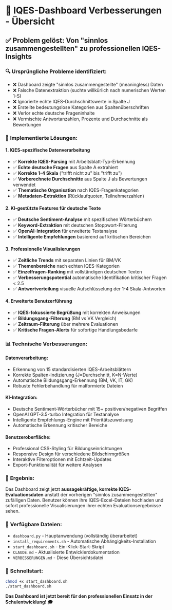 # 🎯 IQES-Dashboard Verbesserungen - Übersicht

## ✅ **Problem gelöst**: Von "sinnlos zusammengestellten" zu professionellen IQES-Insights

### 🔍 **Ursprüngliche Probleme identifiziert:**
- ❌ Dashboard zeigte "sinnlos zusammengestellte" (meaningless) Daten
- ❌ Falsche Datenextraktion (suchte willkürlich nach numerischen Werten 1-5)
- ❌ Ignorierte echte IQES-Durchschnittswerte in Spalte J
- ❌ Erstellte bedeutungslose Kategorien aus Spaltenüberschriften
- ❌ Verlor echte deutsche Frageninhalte
- ❌ Vermischte Antwortanzahlen, Prozente und Durchschnitte als Bewertungen

### 🚀 **Implementierte Lösungen:**

#### **1. IQES-spezifische Datenverarbeitung**
- ✅ **Korrekte IQES-Parsing** mit Arbeitsblatt-Typ-Erkennung
- ✅ **Echte deutsche Fragen** aus Spalte A extrahiert
- ✅ **Korrekte 1-4 Skala** ("trifft nicht zu" bis "trifft zu")
- ✅ **Vorberechnete Durchschnitte** aus Spalte J als Bewertungen verwendet
- ✅ **Thematische Organisation** nach IQES-Fragenkategorien
- ✅ **Metadaten-Extraktion** (Rücklaufquoten, Teilnehmerzahlen)

#### **2. KI-gestützte Features für deutsche Texte**
- ✅ **Deutsche Sentiment-Analyse** mit spezifischen Wörterbüchern
- ✅ **Keyword-Extraktion** mit deutschen Stoppwort-Filterung
- ✅ **OpenAI-Integration** für erweiterte Textanalyse
- ✅ **Intelligente Empfehlungen** basierend auf kritischen Bereichen

#### **3. Professionelle Visualisierungen**
- ✅ **Zeitliche Trends** mit separaten Linien für BM/VK
- ✅ **Themenbereiche** nach echten IQES-Kategorien
- ✅ **Einzelfragen-Ranking** mit vollständigen deutschen Texten
- ✅ **Verbesserungspotential** automatische Identifikation kritischer Fragen < 2.5
- ✅ **Antwortverteilung** visuelle Aufschlüsselung der 1-4 Skala-Antworten

#### **4. Erweiterte Benutzerführung**
- ✅ **IQES-fokussierte Begrüßung** mit korrekten Anweisungen
- ✅ **Bildungsgang-Filterung** (BM vs VK Vergleich)
- ✅ **Zeitraum-Filterung** über mehrere Evaluationen
- ✅ **Kritische Fragen-Alerts** für sofortige Handlungsbedarfe

### 📊 **Technische Verbesserungen:**

#### **Datenverarbeitung:**
- Erkennung von 15 standardisierten IQES-Arbeitsblättern
- Korrekte Spalten-Indizierung (J=Durchschnitt, K=N-Werte)
- Automatische Bildungsgang-Erkennung (BM, VK, IT, GK)
- Robuste Fehlerbehandlung für malformierte Dateien

#### **KI-Integration:**
- Deutsche Sentiment-Wörterbücher mit 15+ positiven/negativen Begriffen
- OpenAI GPT-3.5-turbo Integration für Textanalyse
- Intelligente Empfehlungs-Engine mit Prioritätszuweisung
- Automatische Erkennung kritischer Bereiche

#### **Benutzeroberfläche:**
- Professional CSS-Styling für Bildungseinrichtungen
- Responsive Design für verschiedene Bildschirmgrößen
- Interaktive Filteroptionen mit Echtzeit-Updates
- Export-Funktionalität für weitere Analysen

### 🎯 **Ergebnis:**
Das Dashboard zeigt jetzt **aussagekräftige, korrekte IQES-Evaluationsdaten** anstatt der vorherigen "sinnlos zusammengestellten" zufälligen Daten. Benutzer können ihre IQES-Excel-Dateien hochladen und sofort professionelle Visualisierungen ihrer echten Evaluationsergebnisse sehen.

### 📁 **Verfügbare Dateien:**
- `dashboard.py` - Hauptanwendung (vollständig überarbeitet)
- `install_requirements.sh` - Automatische Abhängigkeits-Installation
- `start_dashboard.sh` - Ein-Klick-Start-Skript
- `CLAUDE.md` - Aktualisierte Entwicklerdokumentation
- `VERBESSERUNGEN.md` - Diese Übersichtsdatei

### 🚀 **Schnellstart:**
```bash
chmod +x start_dashboard.sh
./start_dashboard.sh
```

**Das Dashboard ist jetzt bereit für den professionellen Einsatz in der Schulentwicklung! 🎓**